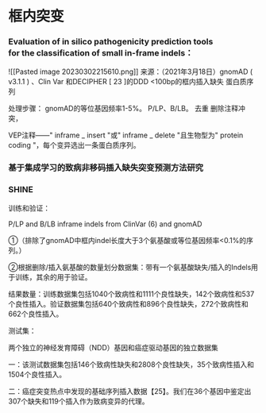 # 框内突变
### Evaluation of in silico pathogenicity prediction tools for the classification of small in-frame indels：
![[Pasted image 20230302215610.png]]
来源：（2021年3月18日）gnomAD ( v3.1.1 ) 、Clin Var 和DECIPHER [ 23 ]的DDD
<100bp的框内插入缺失
蛋白质序列

处理步骤：
gnomAD的等位基因频率1-5%。
P/LP、B/LB。
去重
删除注释冲突，

VEP注释——" inframe _ insert "或" inframe _ delete "且生物型为" protein coding "，每个变异选出一条蛋白质序列。


### 基于集成学习的致病非移码插入缺失突变预测方法研究




### SHINE
训练和验证：

P/LP and B/LB inframe indels from ClinVar (6) and gnomAD 

①（排除了gnomAD中框内indel长度大于3个氨基酸或等位基因频率<0.1%的序列。）

②根据删除/插入氨基酸的数量划分数据集：带有一个氨基酸缺失/插入的Indels用于训练，其余的用于验证。

结果数量：训练数据集包括1040个致病性和1111个良性缺失，142个致病性和537个良性插入。验证数据集包括640个致病性和896个良性缺失，272个致病性和662个良性插入。

测试集：

两个独立的神经发育障碍（NDD）基因和癌症驱动基因的独立数据集

一：该测试数据集包括146个致病性缺失和2808个良性缺失，35个致病性插入和1504个良性插入。

二：癌症突变热点中发现的基础序列插入数据【25】。我们在36个基因中鉴定出307个缺失和119个插入作为致病变异的代理。



